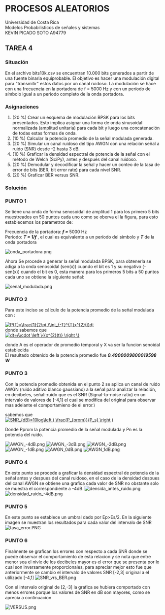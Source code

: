 # **PROCESOS ALEATORIOS** 
 Universidad de Costa Rica\
 Modelos Probabilisticos de señales y sistemas\
 KEVIN PICADO SOTO A94779


## TAREA 4
### Situación
En el archivo bits10k.csv se encuentran 10.000 bits generados a partir de una fuente binaria equiprobable. El objetivo es hacer una modulación digital para "transmitir" estos datos por un canal ruidoso. La modulación se hace con una frecuencia en la portadora de   f = 5000 Hz y con 
un período de símbolo igual a un período completo de la onda portadora.

### Asignaciones
1. (20 %) Crear un esquema de modulación BPSK para los bits presentados. Esto implica asignar una forma de onda sinusoidal normalizada (amplitud unitaria) para cada bit y luego una concatenación de todas estas formas de onda.
2. (10 %) Calcular la potencia promedio de la señal modulada generada.
3. (20 %) Simular un canal ruidoso del tipo AWGN  con una relación señal a ruido (SNR) desde -2 hasta 3 dB.
4. (10 %) Graficar la densidad espectral de potencia de la señal con el método de Welch (SciPy), antes y después del canal ruidoso.
5. (20 %) Demodular y decodificar la señal y hacer un conteo de la tasa de error de bits (BER, bit error rate) para cada nivel SNR.
6. (20 %) Graficar BER versus SNR.

### Solución

### PUNTO 1

Se tiene una onda de forma senosoidal de amplitud 1  para los primero 5 bits muestreados en 50 puntos cada uno como se oberva el la figura, para esto establecemos los parametros de:

Frecuencia de la portadora: _**f =**_ 5000 Hz\
Periodo: _**T = 1/f**_ , el cual es equivalente a un período del símbolo y _**T**_ de la onda portadora

![onda_portadora.png](onda_portadora.png)  

Ahora Se procede a generar la señal modulada BPSK, para obtenerla se adiga a la onda senosoidal (sen(x)) cuando el bit es 1 y su negativo (-sen(x)) cuando el bit es 0, esta manera para los primeros 5 bits a 50 puntos cada uno se obtiene la siguiente señal:

![senal_modulada.png](senal_modulada.png)

### PUNTO 2

Para este inciso se cálculo de la potencia promedio de la señal modulada con :

<a href="https://www.codecogs.com/eqnedit.php?latex=P(T)=\frac{1}{2\pi&space;}\int_{-T}^{T}x^{2}(t)dt" target="_blank"><img src="https://latex.codecogs.com/gif.latex?P(T)=\frac{1}{2\pi&space;}\int_{-T}^{T}x^{2}(t)dt" title="P(T)=\frac{1}{2\pi }\int_{-T}^{T}x^{2}(t)dt" /></a>  
donde sabemos que\
<a href="https://www.codecogs.com/eqnedit.php?latex=dt=A\cdot&space;\left&space;\{{x^{2}(t)}&space;\right&space;\}" target="_blank"><img src="https://latex.codecogs.com/gif.latex?dt=A\cdot&space;\left&space;\{{x^{2}(t)}&space;\right&space;\}" title="dt=A\cdot \left \{{x^{2}(t)} \right \}" /></a> 

donde A es el operador de promedio temporal y X va ser la funcion senoidal establecida\
El resultado obtenido de la potencia promedio fue _**0.4900009800019598 W**_

### PUNTO 3
Con la potencia promedio obtenida en el punto 2 se aplica un canal de ruido AWGN (ruido aditivo blanco gaussiano) a la señal para analizar la relación, en decibeles,  señal::ruido que es el SNR (Signal-to-noise ratio) en un intervalo de valores de [-4,1] el cual se modifica del original para observar mas adelante el comportamieno de el error.\

sabemos que \
<a href="https://www.codecogs.com/eqnedit.php?latex=SNR_{dB}=10log\left&space;(&space;\frac{P_{prom}}{P_s}&space;\right&space;)" target="_blank"><img src="https://latex.codecogs.com/gif.latex?SNR_{dB}=10log\left&space;(&space;\frac{P_{prom}}{P_s}&space;\right&space;)" title="SNR_{dB}=10log\left ( \frac{P_{prom}}{P_s} \right )" /></a>

Donde Pprom la potencia promedio de la señal modulada y Pn es la potencia del ruido.

![AWGN_-4dB.png](AWGN_-4dB.png) ![AWGN_-3dB.png](AWGN_-3dB.png) ![AWGN_-2dB.png](AWGN_-2dB.png) ![AWGN_-1dB.png](AWGN_-1dB.png) ![AWGN_0dB.png](AWGN_0dB.png) ![AWGN_1dB.png](AWGN_1dB.png) 

### PUNTO 4
En este punto se procede a graficar la densidad espectral de potencia de la señal antes y despues del canal ruidoso, en el caso de la densidad despues del canal AWGN se obtiene 
una grafica cada valor de SNR no obstante solo se muestra el correspondiente a -4dB.
![densida_antes_ruido.png](densida_antes_ruido.png)![densidad_ruido_-4dB.png](densidad_ruido_-4dB.png)

### PUNTO 5
En este punto se establece un umbral dado por Ep>Es/2. En la siguiente imagen se muestran los resultados para cada valor del intervalo de SNR  
![tasa_error.PNG](tasa_error.PNG)


### PUNTO 6
Finalmente se grafican los errores con respecto a cada SNR donde se puede observar el comportamiento de esta relacion y se nota que entre menor sea el nivle de los decibeles mayor es el error que se presenta por lo cual son inversamente proporcionales, para apreciar mejor esto fue que anteriormente se cambio el intervalo de valores SNR [-2,3] original a el utilizado [-4,1]
![SNR_vrs_BER.png](SNR_vrs_BER.png)

Con el intervalo original de [2,-3] la grafica se hubiera comportado con menos errores porque los valores de SNR en dB son mayores, como se aprecia a continuacion

![VERSUS.png](VERSUS.png)


